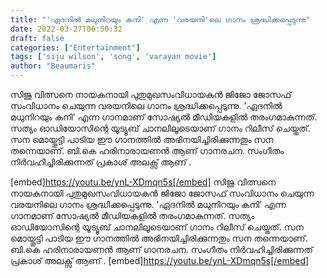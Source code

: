 ```yaml
---
title: "'ഏദനിൽ മധുനിറയും കനി' എന്ന 'വരയനി'ലെ ഗാനം ശ്രദ്ധിക്കപ്പെടുന്നു"
date: 2022-03-27T06:50:32
draft: false
categories: ["Entertainment"]
tags: ['siju wilson', 'song', 'varayan movie']
author: "Beaumaris"
---
```


സിജു വിത്സനെ നായകനായി പുതുമുഖസംവിധായകൻ ജിജോ ജോസഫ് സംവിധാനം ചെയുന്ന വരയനിലെ ഗാനം ശ്രദ്ധിക്കപ്പെടുന്നു. 'ഏദനിൽ മധുനിറയും കനി' എന്ന ഗാനമാണ് സോഷ്യൽ മീഡിയകളിൽ തരംഗമാകുന്നത്. സത്യം ഓഡിയോസിന്റെ യൂട്യൂബ് ചാനലിലൂടെയാണ് ഗാനം റിലീസ് ചെയ്തത്. സന മൊയ്തൂട്ടി പാടിയ ഈ ഗാനത്തിൽ അഭിനയിച്ചിരിക്കുന്നതും സന തന്നെയാണ്. ബി.കെ ഹരിനാരായണൻ ആണ് ഗാനരചന. സംഗീതം നിർവഹിച്ചിരിക്കുന്നത് പ്രകാശ് അലക്സ് ആണ് .

[embed]https://youtu.be/ynL-XDmqn5s[/embed]
സിജു വിത്സനെ നായകനായി പുതുമുഖസംവിധായകൻ ജിജോ ജോസഫ് സംവിധാനം ചെയുന്ന വരയനിലെ ഗാനം ശ്രദ്ധിക്കപ്പെടുന്നു. 'ഏദനിൽ മധുനിറയും കനി' എന്ന ഗാനമാണ് സോഷ്യൽ മീഡിയകളിൽ തരംഗമാകുന്നത്. സത്യം ഓഡിയോസിന്റെ യൂട്യൂബ് ചാനലിലൂടെയാണ് ഗാനം റിലീസ് ചെയ്തത്. സന മൊയ്തൂട്ടി പാടിയ ഈ ഗാനത്തിൽ അഭിനയിച്ചിരിക്കുന്നതും സന തന്നെയാണ്. ബി.കെ ഹരിനാരായണൻ ആണ് ഗാനരചന. സംഗീതം നിർവഹിച്ചിരിക്കുന്നത് പ്രകാശ് അലക്സ് ആണ് . [embed]https://youtu.be/ynL-XDmqn5s[/embed]
